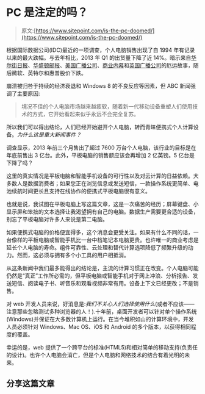 # PC 是注定的吗？

> 原文:[https://www.sitepoint.com/is-the-pc-doomed/](https://www.sitepoint.com/is-the-pc-doomed/)

根据国际数据公司(IDC)最近的一项调查，个人电脑销售出现了自 1994 年有记录以来的最大跌幅。与去年相比，2013 年 Q1 的出货量下降了近 14%。暗示来自[华尔街日报](http://online.wsj.com/article/SB10001424127887324695104578414973888155516.html)、[华盛顿邮报](http://www.businessinsider.com/the-pc-industry-implodes-2013-4)、[美国广播公司](http://abcnews.go.com/Technology/wireStory/research-firm-pc-sales-plunge-windows-flops-18926235#.UWgbBlf9e8y)、[商业内幕](http://www.businessinsider.com/the-pc-industry-implodes-2013-4)和[英国广播公司](http://www.bbc.co.uk/news/business-22103079)的厄运故事，随后微软、英特尔和惠普股价下跌。

崩溃被归咎于持续的经济衰退和 Windows 8 的不良反应等因素，但 ABC 新闻强调了主要原因:

> 境况不佳的个人电脑市场越来越疲软，随着新一代移动设备重塑人们使用技术的方式，它开始看起来似乎永远不会完全复苏。

所以我们可以得出结论，人们已经开始避开个人电脑，转而青睐便携式个人计算设备。*为什么这是重大新闻事件？*

调查显示，2013 年前三个月售出了超过 7600 万台个人电脑，该行业的目标是在年底前售出 3 亿台。此外，平板电脑的销售额应该会再增加 2 亿英镑。5 亿台是下降了吗？

这里的真实情况是平板电脑和智能手机设备的可行性以及对云计算的日益依赖。大多数人是数据消费者；如果您正在浏览信息或发送短信，一款操作系统更简单、电池续航时间更长且支持在线协作的便携式平板电脑很有意义。

也就是说，我试图在平板电脑上写这篇文章，这是一次痛苦的经历；屏幕键盘、小显示屏和笨拙的文本选择让我渴望拥有自己的电脑。数据生产需要更合适的设备，别忘了平板电脑对许多人来说是第二电脑。

如果便携式电脑的价格便宜得多，这个消息会更受关注。如果有什么不同的话，一台像样的平板电脑或智能手机比一台中档笔记本电脑更贵。也许唯一的商业考虑是延长个人电脑的寿命。组件可靠性、云处理和替代计算选项降低了频繁升级的动力。然而，这必须与拥有多个小工具的用户相抵消。

从这条新闻中我们最多能得出的结论是，主流的计算习惯正在改变。个人电脑可能仍然是“真正”工作所必需的，但平板电脑或智能手机对于网上冲浪、分析报告、发送短信、阅读电子书、听音乐和观看视频非常有用。设备上下文已经更改；不是销售。

对 web 开发人员来说，好消息是:*我们不关心人们选择使用什么*(或者不应该——注意那些忽略测试多种浏览器的人！).十年前，桌面开发者可以针对单个操作系统(Windows)并保证在大多数计算机上运行。在当今堆积如山的计算环境中，开发人员必须针对 Windows、Mac OS、iOS 和 Android 的多个版本，以获得相同程度的覆盖。

幸运的是，web 提供了一个跨平台的标准(HTML5)和相对简单的移动支持(负责任的设计)。也许个人电脑会消亡，但是个人电脑和网络技术的结合有着光明的未来。

## 分享这篇文章